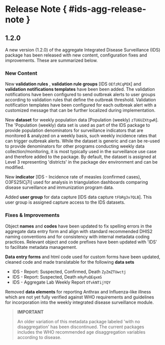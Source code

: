 # Release Note { #ids-agg-release-note }

## 1.2.0

A new version (1.2.0) of the aggregate Integrated Disease Surveillance (IDS) package has been released with new content, configuration fixes and improvements. These are summarized below. 

### New Content

New **validation rules** , **validation rule groups** [IDS `OEfzRCqPEK`] and **validation notifications templates** have been been added. The validation notifications have been configured to send outbreak alerts to user groups according to validation rules that define the outbreak threshold. Validation notification templates have been configured for each outbreak alert with a customized message that can be further localized during implementation. 

New **dataset** for weekly population data [Population (weekly) `zTU6UZXtgwR`]. The 'Population (weekly) data set is used as part of the IDS package to provide population denominators for surveillance indicators that are monitored & analyzed on a weekly basis, such weekly incidence rates that can trigger outbreak alerts. While the dataset is generic and can be re-used to provide denominators for other programs conducting weekly data collection/monitoring, it is most typically used in the surveillance use case and therefore added to the package. By default, the dataset is assigned at Level 3 representing 'districts' in the package dev environment and can be modified. 

New **indicator** [IDS - Incidence rate of measles (confirmed cases), O3FS25ICj7i] used for analysis in triangulation dashboards comparing disease surveillance and immunization program data. 

Added **user group** for data capture [IDS data capture `tFbRg3v7QLB`]. This user group is assigned capture access to the IDS datasets.

### Fixes & Improvements

Object **names** and **codes** have been updated to fix spelling errors in the aggregate data entry form and align with standard recommended DHIS2 naming conventions and for consistency with internal metadata coding practices. Relevant object and code prefixes have been updated with 'IDS' to facilitate metadata management. 

**Data entry forms** and html code used for custom forms have been updated, cleaned code and made translatable for the following **data sets**

- IDS - Report: Suspected, Confirmed, Death `ZyZmZTUwctj`
- IDS - Report: Suspected, Death `m9yPuQEqxmS`
- IDS - Aggregate Lab Weekly Report `OTvkNTijYQY`

Removed **data elements** for reporting Anthrax and Influenza-like illness which are not yet fully verified against WHO requirements and guidelines for incorporation into the weekly integrated disease surveillance module.

> **IMPORTANT**
>
> An older variation of this metadata package labeled 'with no disaggregation' has been discontinued. The current packages includes the WHO recommended age disaggregation variables according to disease. 
